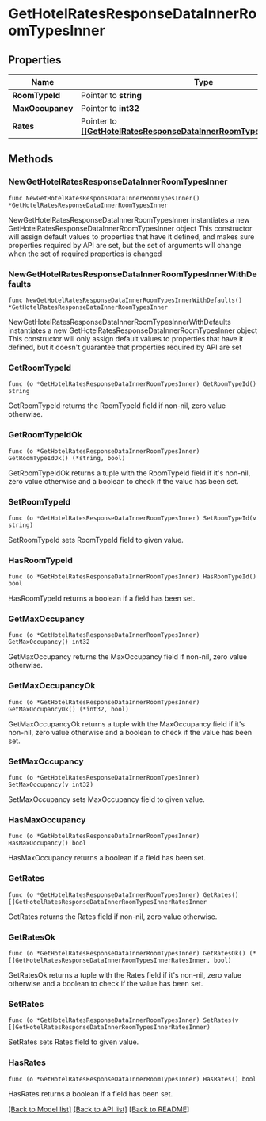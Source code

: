 # GetHotelRatesResponseDataInnerRoomTypesInner

## Properties

Name | Type | Description | Notes
------------ | ------------- | ------------- | -------------
**RoomTypeId** | Pointer to **string** |  | [optional] 
**MaxOccupancy** | Pointer to **int32** |  | [optional] 
**Rates** | Pointer to [**[]GetHotelRatesResponseDataInnerRoomTypesInnerRatesInner**](GetHotelRatesResponseDataInnerRoomTypesInnerRatesInner.md) |  | [optional] 

## Methods

### NewGetHotelRatesResponseDataInnerRoomTypesInner

`func NewGetHotelRatesResponseDataInnerRoomTypesInner() *GetHotelRatesResponseDataInnerRoomTypesInner`

NewGetHotelRatesResponseDataInnerRoomTypesInner instantiates a new GetHotelRatesResponseDataInnerRoomTypesInner object
This constructor will assign default values to properties that have it defined,
and makes sure properties required by API are set, but the set of arguments
will change when the set of required properties is changed

### NewGetHotelRatesResponseDataInnerRoomTypesInnerWithDefaults

`func NewGetHotelRatesResponseDataInnerRoomTypesInnerWithDefaults() *GetHotelRatesResponseDataInnerRoomTypesInner`

NewGetHotelRatesResponseDataInnerRoomTypesInnerWithDefaults instantiates a new GetHotelRatesResponseDataInnerRoomTypesInner object
This constructor will only assign default values to properties that have it defined,
but it doesn't guarantee that properties required by API are set

### GetRoomTypeId

`func (o *GetHotelRatesResponseDataInnerRoomTypesInner) GetRoomTypeId() string`

GetRoomTypeId returns the RoomTypeId field if non-nil, zero value otherwise.

### GetRoomTypeIdOk

`func (o *GetHotelRatesResponseDataInnerRoomTypesInner) GetRoomTypeIdOk() (*string, bool)`

GetRoomTypeIdOk returns a tuple with the RoomTypeId field if it's non-nil, zero value otherwise
and a boolean to check if the value has been set.

### SetRoomTypeId

`func (o *GetHotelRatesResponseDataInnerRoomTypesInner) SetRoomTypeId(v string)`

SetRoomTypeId sets RoomTypeId field to given value.

### HasRoomTypeId

`func (o *GetHotelRatesResponseDataInnerRoomTypesInner) HasRoomTypeId() bool`

HasRoomTypeId returns a boolean if a field has been set.

### GetMaxOccupancy

`func (o *GetHotelRatesResponseDataInnerRoomTypesInner) GetMaxOccupancy() int32`

GetMaxOccupancy returns the MaxOccupancy field if non-nil, zero value otherwise.

### GetMaxOccupancyOk

`func (o *GetHotelRatesResponseDataInnerRoomTypesInner) GetMaxOccupancyOk() (*int32, bool)`

GetMaxOccupancyOk returns a tuple with the MaxOccupancy field if it's non-nil, zero value otherwise
and a boolean to check if the value has been set.

### SetMaxOccupancy

`func (o *GetHotelRatesResponseDataInnerRoomTypesInner) SetMaxOccupancy(v int32)`

SetMaxOccupancy sets MaxOccupancy field to given value.

### HasMaxOccupancy

`func (o *GetHotelRatesResponseDataInnerRoomTypesInner) HasMaxOccupancy() bool`

HasMaxOccupancy returns a boolean if a field has been set.

### GetRates

`func (o *GetHotelRatesResponseDataInnerRoomTypesInner) GetRates() []GetHotelRatesResponseDataInnerRoomTypesInnerRatesInner`

GetRates returns the Rates field if non-nil, zero value otherwise.

### GetRatesOk

`func (o *GetHotelRatesResponseDataInnerRoomTypesInner) GetRatesOk() (*[]GetHotelRatesResponseDataInnerRoomTypesInnerRatesInner, bool)`

GetRatesOk returns a tuple with the Rates field if it's non-nil, zero value otherwise
and a boolean to check if the value has been set.

### SetRates

`func (o *GetHotelRatesResponseDataInnerRoomTypesInner) SetRates(v []GetHotelRatesResponseDataInnerRoomTypesInnerRatesInner)`

SetRates sets Rates field to given value.

### HasRates

`func (o *GetHotelRatesResponseDataInnerRoomTypesInner) HasRates() bool`

HasRates returns a boolean if a field has been set.


[[Back to Model list]](../README.md#documentation-for-models) [[Back to API list]](../README.md#documentation-for-api-endpoints) [[Back to README]](../README.md)


